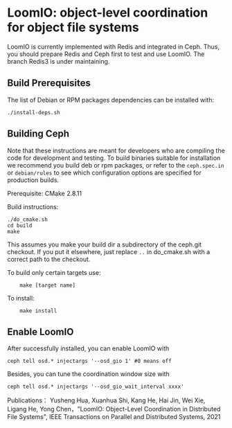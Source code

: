 # LoomIO: object-level coordination for object file systems

LoomIO is currently implemented with Redis and integrated in Ceph. Thus, you should prepare Redis and Ceph first to test and use LoomIO.
The branch Redis3 is under maintaining.

## Build Prerequisites

The list of Debian or RPM packages dependencies can be installed with:

	./install-deps.sh


## Building Ceph

Note that these instructions are meant for developers who are
compiling the code for development and testing.  To build binaries
suitable for installation we recommend you build deb or rpm packages,
or refer to the `ceph.spec.in` or `debian/rules` to see which
configuration options are specified for production builds.

Prerequisite: CMake 2.8.11

Build instructions:

	./do_cmake.sh
	cd build
	make

This assumes you make your build dir a subdirectory of the ceph.git
checkout. If you put it elsewhere, just replace `..` in do_cmake.sh with a
correct path to the checkout.

To build only certain targets use:

        make [target name]

To install:

        make install
 
## Enable LoomIO

After successfully installed, you can enable LoomIO with 
	
	ceph tell osd.* injectargs '--osd_gio 1' #0 means off
Besides, you can tune the coordination window size with	
	
	ceph tell osd.* injectargs '--osd_gio_wait_interval xxxx'



Publications：
Yusheng Hua, Xuanhua Shi, Kang He, Hai Jin, Wei Xie, Ligang He, Yong Chen，"LoomIO: Object-Level Coordination in Distributed File Systems", IEEE Transactions on Parallel and Distributed Systems, 2021
